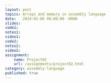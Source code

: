 ```yaml
---
layout: post
topics: Arrays and memory in assembly language
date:   2024-02-06 08:00:00 -0800
slides: 
code1: 
notes1: 
video1: 
code2: 
notes2: 
video2: 
assignment:
    name: Project02
    url: /assignments/project02.html
category: assembly-language
published: true
---
```


